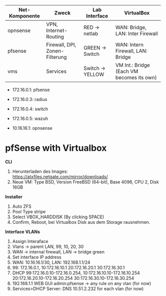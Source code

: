 

| Net-Komponente | Zweck                          | Lab Interface    | VirtualBox                                |
| -------------- | ------------------------------ | ---------------- | ----------------------------------------- |
| opnsense       | VPN, Internet-Routing          | RED -> netlab    | WAN: Bridge, LAN: Inter Firewall          |
| pfsense        | Firewall, DPI, Zonen-Filterung | GREEN -> Switch  | WAN: Intern Firewall, LAN: Bridge         |
| vms            | Services                       | Switch -> YELLOW | VM Int.: Bridge (Each VM becomes its own) |



- 172.16.0.1: pfsense
- 172.16.0.3: radius
- 172.16.0.4: switch
- 172.16.0.5: wazuh

- 10.16.16.1: opnsense

# pfSense with Virtualbox

**CLI**

1. Herunterladen des Images: https://atxfiles.netgate.com/mirror/downloads/ 
2. Neue VM: Type BSD, Version FreeBSD (64-bit), Base 4096, CPU 2, Disk 16GB

**Installer**

1. Auto ZFS
2. Pool Type stripe
3. Select VBOX_HARDDISK (By clicking SPACE)
4. Confirm, Reboot, bei Virtualbox Disk aus dem Storage rausnehmen.

**Interface VLANs**

1. Assign Interaface
2. Vlans -> parent LAN, 99, 10, 20, 30
3. WAN -> internal firewall, LAN -> bridge green
4. Set interface IP address
5. WAN: 10.16.16.1/30, LAN: 192.168.1.1/24
6. 99: 172.16.0.1, 10:172.16.10.1 20:172.16.20.1 30:172.16.30.1
7. DHCP 99:172.16.0.10-172.16.0.254, 10:172.16.10.10-172.16.10.254 20:172.16.20.10-172.16.20.254 30:172.16.30.10-172.16.30.254
8. 192.168.1.1 WEB GUI admin:pfsense -> any rule on any vlan (for now)
9. Services>DHCP Server: DNS 10.51.2.232 for each vlan (for now)
